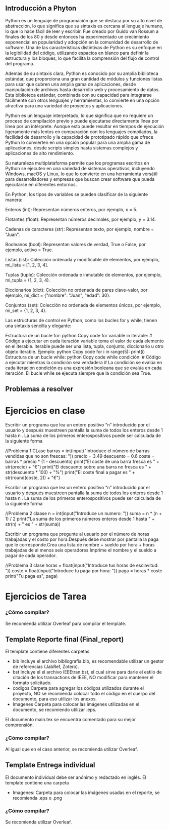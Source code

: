 ## Introducción a Phyton
Python es un lenguaje de programación que se destaca por su alto nivel de abstracción, lo que significa que su sintaxis es cercana al lenguaje humano, lo que lo hace fácil de leer y escribir. Fue creado por Guido van Rossum a finales de los 80 y desde entonces ha experimentado un crecimiento exponencial en popularidad y adopción en la comunidad de desarrollo de software. Una de las características distintivas de Python es su enfoque en la legibilidad del código, utilizando espacios en blanco para definir la estructura y los bloques, lo que facilita la comprensión del flujo de control del programa.

Además de su sintaxis clara, Python es conocido por su amplia biblioteca estándar, que proporciona una gran cantidad de módulos y funciones listas para usar que cubren una amplia gama de aplicaciones, desde manipulación de archivos hasta desarrollo web y procesamiento de datos. Esta biblioteca estándar, combinada con su capacidad para integrarse fácilmente con otros lenguajes y herramientas, lo convierte en una opción atractiva para una variedad de proyectos y aplicaciones.

Python es un lenguaje interpretado, lo que significa que no requiere un proceso de compilación previo y puede ejecutarse directamente línea por línea por un intérprete. Aunque esto puede resultar en tiempos de ejecución ligeramente más lentos en comparación con los lenguajes compilados, la facilidad de desarrollo y la capacidad de prototipado rápido que ofrece Python lo convierten en una opción popular para una amplia gama de aplicaciones, desde scripts simples hasta sistemas complejos y aplicaciones de alto rendimiento.

Su naturaleza multiplataforma permite que los programas escritos en Python se ejecuten en una variedad de sistemas operativos, incluyendo Windows, macOS y Linux, lo que lo convierte en una herramienta versátil para desarrolladores y empresas que buscan crear software que pueda ejecutarse en diferentes entornos.

En Python, los tipos de variables se pueden clasificar de la siguiente manera:

Enteros (int): Representan números enteros, por ejemplo, x = 5.

Flotantes (float): Representan números decimales, por ejemplo, y = 3.14.

Cadenas de caracteres (str): Representan texto, por ejemplo, nombre = "Juan".

Booleanos (bool): Representan valores de verdad, True o False, por ejemplo, activo = True.

Listas (list): Colección ordenada y modificable de elementos, por ejemplo, mi_lista = [1, 2, 3, 4].

Tuplas (tuple): Colección ordenada e inmutable de elementos, por ejemplo, mi_tupla = (1, 2, 3, 4).

Diccionarios (dict): Colección no ordenada de pares clave-valor, por ejemplo, mi_dict = {"nombre": "Juan", "edad": 30}.

Conjuntos (set): Colección no ordenada de elementos únicos, por ejemplo, mi_set = {1, 2, 3, 4}.

Las estructuras de control en Python, como los bucles for y while, tienen una sintaxis sencilla y elegante:

Estructura de un bucle for:
python
Copy code
for variable in iterable:
    # Código a ejecutar en cada iteración
variable toma el valor de cada elemento en el iterable.
iterable puede ser una lista, tupla, conjunto, diccionario u otro objeto iterable.
Ejemplo:
python
Copy code
for i in range(5):
    print(i)
Estructura de un bucle while:
python
Copy code
while condición:
    # Código a ejecutar mientras la condición sea verdadera
    # La condición se evalúa en cada iteración
condición es una expresión booleana que se evalúa en cada iteración.
El bucle while se ejecuta siempre que la condición sea True.


## Problemas a resolver
# Ejercicios en clase 
Escribir un programa que lea un entero positivo “n” introducido por el usuario y después muestreen pantalla la suma de todos los enteros desde 1 hasta n . La suma de los primeros enterospositivos puede ser calculada de la siguiente forma

//Problema 1 CLase
barras = int(input("Introduce el número de barras vendidas que no son frescas: "))
precio = 3.49 
descuento = 0.6
coste = barras * precio * (1 - descuento)
print("El coste de una barra fresca es " + str(precio) + "€")
print("El descuento sobre una barra no fresca es " + str(descuento * 100) + "%")
print("El coste final a pagar es " + str(round(coste, 2)) + "€")

Escribir un programa que lea un entero positivo “n” introducido por el usuario y después muestreen pantalla la suma de todos los enteros desde 1 hasta n . La suma de los primeros enterospositivos puede ser calculada de la siguiente forma

//Problema 2 claase
n = int(input("Introduce un numero: "))
suma = n * (n + 1) / 2
print("La suma de los primeros números enteros desde 1 hasta " + str(n) + " es " + str(suma))

Escribir un programa que pregunte al usuario por el número de horas trabajadas y el costo por hora.Después debe mostrar por pantalla la paga que le corresponde.Crea una lista de nombre + sueldo por hora + horas trabajadas de al menos seis operadores.Imprime el nombre y el sueldo a pagar de cada operador.


//Problema 3 clase
horas = float(input("Introduce tus horas de esclavitud: "))
coste = float(input("Introduce tu paga por hora: "))
paga = horas * coste
print("Tu paga es", paga)

# Ejercicios de Tarea

### ¿Cómo compilar?
Se recomienda utilizar Overleaf para compilar el template.

## Template Reporte final (Final_report)
El template contiene diferentes carpetas
* bib Incluye el archivo bibliografia.bib, es recomendable utilizar un gestor de referencias (JabRef, Zotero).
* bst Incluye el el archivo IEEEtran.bst, el cual sirve para darle el estilo de citación de los transactions de IEEE, NO modificar para mantener el formato solicitado.
* codigos Carpeta para agregar los códigos utilizados durante el proyecto, NO se recomienda colocar todo el código en el cuerpo del documento, para eso utilizar los anexos.
* Imagenes Carpeta para colocar las imágenes utilizadas en el documento, se recomiendo utilizar .eps.

El documento main.tex se encuentra comentado para su mejor comprensión.

### ¿Cómo compilar?
Al igual que en el caso anterior, se recomienda utilizar Overleaf.

## Template Entrega individual
El documento individual debe ser anónimo y redactado en inglés.
El template contiene una carpeta
* Imagenes: Carpeta para colocar las imágenes usadas en el reporte, se recomienda .eps o .png

### ¿Cómo compilar?
Se recomienda utilizar Overleaf.

